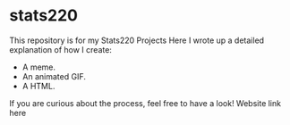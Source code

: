 # stats220

This repository is for my Stats220 Projects
Here I wrote up a detailed explanation of how I create:

* A meme.
* An animated GIF.
* A HTML.

If you are curious about the process, feel free to have a look!
Website link here

